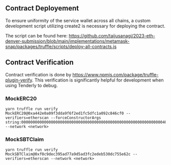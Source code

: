 ## Contract Deployement

To ensure uniformity of the service wallet across all chains, a custom development script utilizing create2 is necessary for deploying the contract.

The script can be found here: https://github.com/taijusanagi/2023-eth-denver-submission/blob/main/implementations/metamask-snap/packages/truffle/scripts/deploy-all-contracts.js

## Contract Verification

Contract verification is done by https://www.npmjs.com/package/truffle-plugin-verify. This verification is significantly helpful for development when using Tenderly to debug.

### MockERC20

```
yarn truffle run verify MockERC20@0xa442e0a09f3dda9f6f2ed1fc5dfc1a092c846cf0 --verifiers=etherscan --forceConstructorArgs string:0000000000000000000000000000000000000000000000000000000000000040000000000000000000000000000000000000000000000000000000000000008000000000000000000000000000000000000000000000000000000000000000104d6f636b5061796d656e74546f6b656e0000000000000000000000000000000000000000000000000000000000000000000000000000000000000000000000034d50540000000000000000000000000000000000000000000000000000000000 --network <network>
```

### MockSBTClaim

```
yarn truffle run verify MockSBTClaim@0xf0c9dec395ad77a9d5ad3fc2edeb530dc755e62c --verifiers=etherscan --network <network>
```

